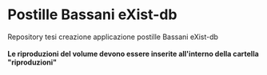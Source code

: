 # Postille Bassani eXist-db
Repository tesi creazione applicazione postille Bassani eXist-db <br/> <br/>
**Le riproduzioni del volume devono essere inserite all'interno della cartella "riproduzioni"** 
